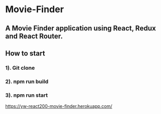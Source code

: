 # Movie-Finder
## A Movie Finder application using React, Redux and React Router.

## How to start

### 1). Git clone
### 2). npm run build
### 3). npm run start

https://yw-react200-movie-finder.herokuapp.com/
